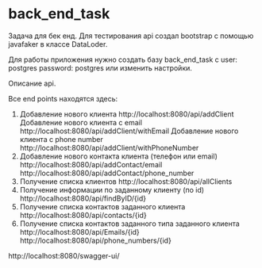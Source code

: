 # back_end_task
Задача для бек енд.
Для тестирования api создал bootstrap c помощью javafaker в классе DataLoder.

Для работы приложения нужно создать базу back_end_task  c user: postgres password: postgres или изменить настройки.

Описание api.

Все end points находятся здесь:
1) Добавление нового клиента
   http://localhost:8080/api/addClient
   Добавление нового клиента с email
   http://localhost:8080/api/addClient/withEmail
   Добавление нового клиента с phone number
   http://localhost:8080/api/addClient/withPhoneNumber
2) Добавление нового контакта клиента (телефон или email)
   http://localhost:8080/api/addContact/email
   http://localhost:8080/api/addContact/phone_number
3) Получение списка клиентов
   http://localhost:8080/api/allClients
4) Получение информации по заданному клиенту (по id)
   http://localhost:8080/api/findByID/{id}
5) Получение списка контактов заданного клиента
   http://localhost:8080/api/contacts/{id}
6) Получение списка контактов заданного типа заданного клиента
   http://localhost:8080/api/Emails/{id}
   http://localhost:8080/api/phone_numbers/{id}

http://localhost:8080/swagger-ui/
